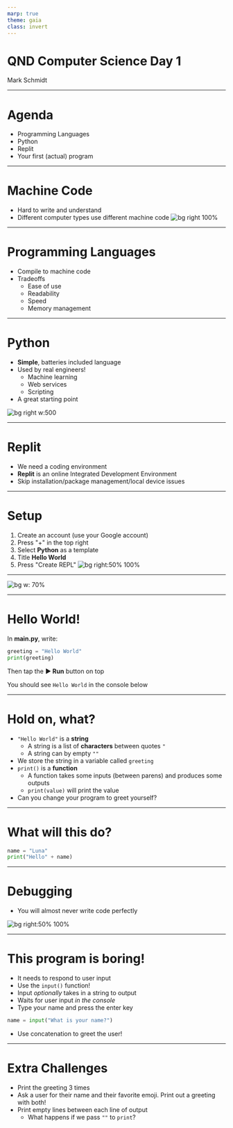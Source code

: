 ```yaml
---
marp: true
theme: gaia
class: invert
---
```


# QND Computer Science Day 1 
Mark Schmidt

---

# Agenda

- Programming Languages
- Python
- Replit
- Your first (actual) program

---

# Machine Code 

- Hard to write and understand
- Different computer types use different machine code
![bg right 100%](../assets/assembly.png)

---

# Programming Languages

- Compile to machine code
- Tradeoffs
    - Ease of use
    - Readability
    - Speed
    - Memory management

---

# Python

- **Simple**, batteries included language
- Used by real engineers!
  - Machine learning
  - Web services
  - Scripting
- A great starting point

![bg right w:500](../assets/python.webp)

--- 

# Replit

- We need a coding environment
- **Replit** is an online Integrated Development Environment
- Skip installation/package management/local device issues 

---

# Setup

1. Create an account (use your Google account)
2.  Press "+" in the top right
3.  Select **Python** as a template
4.  Title **Hello World**
5.  Press "Create REPL"
![bg right:50% 100%](../assets/repl-setup.png)

---

![bg w: 70%](../assets/repl-screen.png)

---

# Hello World!

In **main.py**, write:

```python
greeting = "Hello World"
print(greeting)
```

Then tap the **▶️ Run** button on top

You should see `Hello World` in the console below

---

# Hold on, what?

- `"Hello World"` is a **string**
  - A string is a list of **characters** between quotes `"`
  - A string can by empty `""`
- We store the string in a variable called `greeting`
- `print()` is a **function**
  - A function takes some inputs (between parens) and produces some outputs
  - `print(value)` will print the value  
- Can you change your program to greet yourself? 

---
# What will this do?

```python
name = "Luna"
print("Hello" + name)
```

<!-- -->
<!-- Gotcha: will print out "HelloLuna"
We need to add a space -->
<!-- + is the concatenation operator -->

---

# Debugging

- You will almost never write code perfectly

![bg right:50% 100%](../assets/debugging-meme.jpeg)

---
# This program is boring!

- It needs to respond to user input
- Use the `input()` function!
- Input *optionally* takes in a string to output
- Waits for user input *in the console*
- Type your name and press the enter key

```python
name = input("What is your name?")
```
- Use concatenation to greet the user!

---

# Extra Challenges

- Print the greeting 3 times
- Ask a user for their name and their favorite emoji. Print out a greeting with both!
- Print empty lines between each line of output
  - What happens if we pass `""` to `print`?